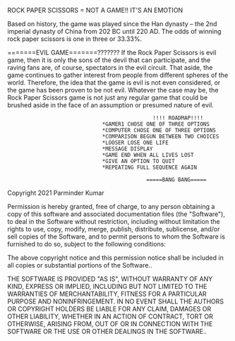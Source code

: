ROCK PAPER SCISSORS = NOT A GAME!! IT'S AN EMOTION
 
  Based on history, the game was played since the Han dynasty – the 2nd imperial dynasty of China from 202 BC until 220 AD.
  The odds of winning rock paper scissors is one in three or 33.33%.

  =======EVIL GAME=======???????
  If the Rock Paper Scissors is evil game, then it is only the sons of the devil that can participate, and the raving fans are, of course, spectators in the evil circuit. That aside, the game continues to gather interest from people from different spheres of the world. Therefore, the idea that the game is evil is not even considered, or the game has been proven to be not evil. Whatever the case may be, the Rock Paper Scissors game is not just any regular game that could be brushed aside in the face of an assumption or presumed nature of evil.

                                                  !!!! ROADMAP!!!!
                                  *GAMER1 CHOSE ONE OF THREE OPTIONS
                                  *COMPUTER CHOSE ONE OF THREE OPTIONS
                                  *COMPARISON BEGUN BETWEEN TWO CHOICES
                                  *LOOSER LOSE ONE LIFE
                                  *MESSAGE DISPLAY
                                  *GAME END WHEN ALL LIVES LOST
                                  *GIVE AN OPTION TO QUIT
                                  *REPEATING FULL SEQUENCE AGAIN

                                                =====BANG BANG=====
                                  



  Copyright 2021 Parminder Kumar

Permission is hereby granted, free of charge, to any person obtaining a copy of this software and associated documentation files (the "Software"), to deal in the Software without restriction, including without limitation the rights to use, copy, modify, merge, publish, distribute, sublicense, and/or sell copies of the Software, and to permit persons to whom the Software is furnished to do so, subject to the following conditions:

The above copyright notice and this permission notice shall be included in all copies or substantial portions of the Software..

THE SOFTWARE IS PROVIDED "AS IS", WITHOUT WARRANTY OF ANY KIND, EXPRESS OR IMPLIED, INCLUDING BUT NOT LIMITED TO THE WARRANTIES OF MERCHANTABILITY, FITNESS FOR A PARTICULAR PURPOSE AND NONINFRINGEMENT. IN NO EVENT SHALL THE AUTHORS OR COPYRIGHT HOLDERS BE LIABLE FOR ANY CLAIM, DAMAGES OR OTHER LIABILITY, WHETHER IN AN ACTION OF CONTRACT, TORT OR OTHERWISE, ARISING FROM, OUT OF OR IN CONNECTION WITH THE SOFTWARE OR THE USE OR OTHER DEALINGS IN THE SOFTWARE..